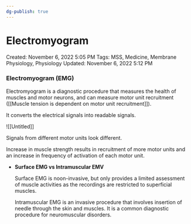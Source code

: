 ```yaml
---
dg-publish: true
---
```


# Electromyogram

Created: November 6, 2022 5:05 PM
Tags: MSS, Medicine, Membrane Physiology, Physiology
Updated: November 6, 2022 5:12 PM

### Electromyogram (EMG)

Electromyogram is a diagnostic procedure that measures the health of muscles and motor neurons, and can measure motor unit recruitment ([[Muscle tension is dependent on motor unit recruitment]]).

It converts the electrical signals into readable signals.

![[Untitled]]

Signals from different motor units look different.

Increase in muscle strength results in recruitment of more motor units and an increase in frequency of activation of each motor unit.

- ****************************************************************Surface EMG vs Intramuscular EMV****************************************************************
    
    Surface EMG is noon-invasive, but only provides a limited assessment of muscle activities as the recordings are restricted to superficial muscles.
    
    Intramuscular EMG is an invasive procedure that involves insertion of needle through the skin and muscles. It is a common diagnostic procedure for neuromuscular disorders.